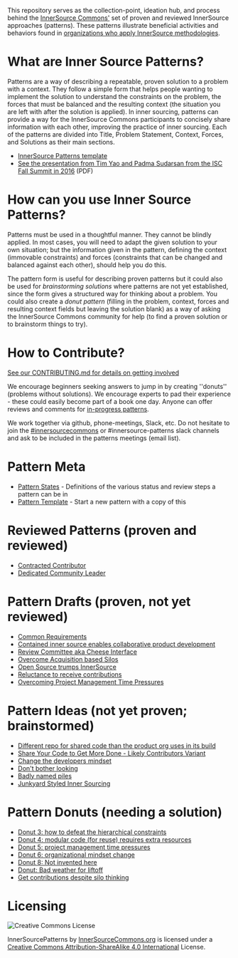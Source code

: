 This repository serves as the collection-point, ideation hub, and process behind the [InnerSource Commons'](http://innersourcecommons.com) set of proven and reviewed InnerSource approaches (patterns). These patterns illustrate beneficial activities and behaviors found in [organizations who apply InnerSource methodologies](http://paypal.github.io/InnerSourceCommons/getting-started/).

What are Inner Source Patterns?
===============================

Patterns are a way of describing a repeatable, proven solution to a problem with a context. They follow a simple form that helps people wanting to implement the solution to understand the constraints on the problem, the forces that must be balanced and the resulting context (the situation you are left with after the solution is applied). In inner sourcing, patterns can provide a way for the InnerSource Commons participants to concisely share information with each other, improving the practice of inner sourcing. Each of the patterns are divided into Title, Problem Statement, Context, Forces, and Solutions as their main sections.

* [InnerSource Patterns template](resources/pattern-template.md)
* [See the presentation from Tim Yao and Padma Sudarsan from the ISC Fall Summit in 2016](https://drive.google.com/open?id=0B7_9iQb93uBQbnlkdHNuUGhpTXc) (PDF)


How can you use Inner Source Patterns?
======================================

Patterns must be used in a thoughtful manner. They cannot be blindly applied. In most cases, you will need to adapt the given solution to your own situation; but the information given in the pattern, defining the context (immovable constraints) and forces (constraints that can be changed and balanced against each other), should help you do this.

The pattern form is useful for describing proven patterns but it could also be used for *brainstorming solutions* where patterns are not yet established, since the form gives a structured way for thinking about a problem. You could also create a *donut pattern* (filling in the problem, context, forces and resulting context fields but leaving the solution blank) as a way of asking the InnerSource Commons community for help (to find a proven solution or to brainstorm things to try).


How to Contribute?
==================

[See our CONTRIBUTING.md for details on getting involved](CONTRIBUTING.md)

We encourage beginners seeking answers to jump in by creating ''donuts'' (problems without solutions). We encourage experts to pad their experience - these could easily become part of a book one day. Anyone can offer reviews and comments for [in-progress patterns](https://github.com/paypal/InnerSourcePatterns/pulls). 

We work together via github, phone-meetings, Slack, etc. Do not hesitate to join the [#innersourcecommons](https://isc-inviter.herokuapp.com/) or #innersource-patterns slack channels and ask to be included in the patterns meetings (email list).


Pattern Meta
============

* [Pattern States](https://github.com/paypal/InnerSourceCommons/wiki/Pattern-States) - Definitions of the various status and review steps a pattern can be in
* [Pattern Template](resources/pattern-template.md) - Start a new pattern with a copy of this


Reviewed Patterns (proven and reviewed)
=======================================

* [Contracted Contributor](https://github.com/paypal/InnerSourcePatterns/blob/master/contracted-contributor.md)
* [Dedicated Community Leader](https://github.com/paypal/InnerSourcePatterns/blob/master/dedicated-community-leader.md)

Pattern Drafts (proven, not yet reviewed)
=========================================

* [Common Requirements](https://github.com/paypal/InnerSourcePatterns/pull/11)
* [Contained inner source enables collaborative product development](https://github.com/paypal/InnerSourcePatterns/pull/13)
* [Review Committee aka Cheese Interface](https://github.com/paypal/InnerSourcePatterns/pull/43)
* [Overcome Acquisition based Silos](https://github.com/paypal/InnerSourceCommons/wiki/Overcome-Acquisition-based-Silos)
* [Open Source trumps InnerSource](https://github.com/paypal/InnerSourceCommons/wiki/Open-Source-trumps-InnerSource)
* [Reluctance to receive contributions](https://docs.google.com/document/d/13QDN-BpE_BixRFVGjao32n4Ctim0ROXAHbBWMBOijb4/edit)
* [Overcoming Project Management Time Pressures](https://github.com/paypal/InnerSourceCommons/wiki/Draft-Pattern---Overcoming-Project-Management-Time-Pressures)

Pattern Ideas (not yet proven; brainstormed)
============================================

* [Different repo for shared code than the product org uses in its build](https://github.com/paypal/InnerSourceCommons/wiki/Different-repo-for-shared-code-than-the-product-org-uses-in-its-build)
* [Share Your Code to Get More Done - Likely Contributors Variant](https://github.com/paypal/InnerSourceCommons/wiki/Pattern:-Share-Your-Code-to-Get-More-Done---Likely-Contributors-Variant)
* [Change the developers mindset](https://github.com/paypal/InnerSourceCommons/wiki/Pattern:-change-the-developers-mindset)
* [Don't bother looking](https://github.com/paypal/InnerSourcePatterns/blob/master/dont-bother-looking.md)
* [Badly named piles](https://github.com/paypal/InnerSourcePatterns/blob/master/badly-named-piles.md)
* [Junkyard Styled Inner Sourcing](https://github.com/paypal/InnerSourcePatterns/blob/master/junkyard-styled-innersourcing.md)

Pattern Donuts (needing a solution)
===================================

* [Donut 3: how to defeat the hierarchical constraints](https://github.com/paypal/InnerSourceCommons/wiki/Donut-3%3A-how-to-defeat-the-hierarchical-constraints)
* [Donut 4: modular code (for reuse) requires extra resources](https://github.com/paypal/InnerSourceCommons/wiki/Donut-4%3A-modular-code-%28for-reuse%29-requires-extra-resources)
* [Donut 5: project management time pressures](https://github.com/paypal/InnerSourceCommons/wiki/Donut-5:-project-management-time-pressures)
* [Donut 6: organizational mindset change](https://github.com/paypal/InnerSourceCommons/wiki/Donut-6:-organizational-mindset-change)
* [Donut 8: Not invented here](https://github.com/paypal/InnerSourceCommons/wiki/Donut-8:-Not-invented-here)
* [Donut: Bad weather for liftoff](https://github.com/paypal/InnerSourceCommons/wiki/Donut:-Bad-weather-for-liftoff)
* [Get contributions despite silo thinking](https://github.com/paypal/InnerSourcePatterns/pull/38)


# Licensing

![Creative Commons License](https://i.creativecommons.org/l/by-sa/4.0/88x31.png)

InnerSourcePatterns by [InnerSourceCommons.org](http://innersourcecommons.org) is licensed under a [Creative Commons Attribution-ShareAlike 4.0 International](http://creativecommons.org/licenses/by-sa/4.0/) License.
